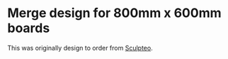 # Merge design for 800mm x 600mm boards

This was originally design to order from [Sculpteo](https://sculpteo.com).
